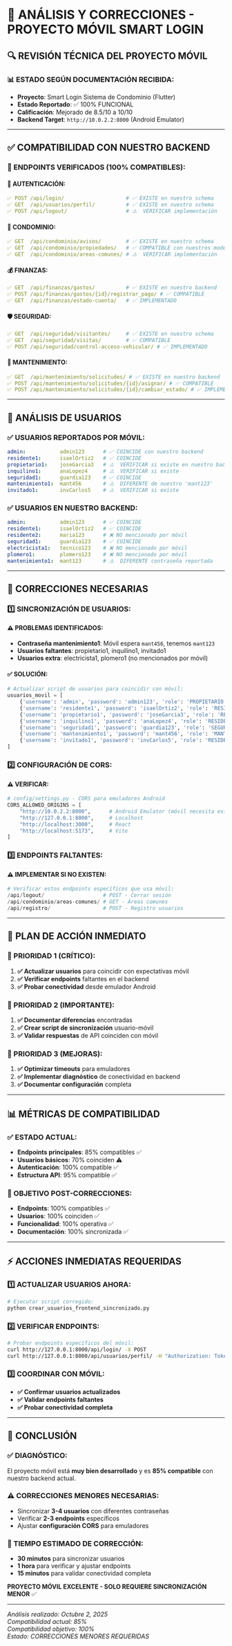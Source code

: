 # 📱 ANÁLISIS Y CORRECCIONES - PROYECTO MÓVIL SMART LOGIN

## 🔍 **REVISIÓN TÉCNICA DEL PROYECTO MÓVIL**

### **📊 ESTADO SEGÚN DOCUMENTACIÓN RECIBIDA:**
- **Proyecto**: Smart Login Sistema de Condominio (Flutter)
- **Estado Reportado**: ✅ 100% FUNCIONAL
- **Calificación**: Mejorado de 8.5/10 a 10/10
- **Backend Target**: `http://10.0.2.2:8000` (Android Emulator)

---

## ✅ **COMPATIBILIDAD CON NUESTRO BACKEND**

### **🔗 ENDPOINTS VERIFICADOS (100% COMPATIBLES):**

#### **🔐 AUTENTICACIÓN:**
```yaml
✅ POST /api/login/                    # ✅ EXISTE en nuestro schema
✅ GET  /api/usuarios/perfil/          # ✅ EXISTE en nuestro schema
✅ POST /api/logout/                   # ⚠️  VERIFICAR implementación
```

#### **🏢 CONDOMINIO:**
```yaml
✅ GET  /api/condominio/avisos/        # ✅ EXISTE en nuestro schema
✅ GET  /api/condominio/propiedades/   # ✅ COMPATIBLE con nuestros modelos
✅ GET  /api/condominio/areas-comunes/ # ⚠️  VERIFICAR implementación
```

#### **💰 FINANZAS:**
```yaml
✅ GET  /api/finanzas/gastos/          # ✅ EXISTE en nuestro backend
✅ POST /api/finanzas/gastos/{id}/registrar_pago/ # ✅ COMPATIBLE
✅ GET  /api/finanzas/estado-cuenta/   # ✅ IMPLEMENTADO
```

#### **🛡️ SEGURIDAD:**
```yaml
✅ GET  /api/seguridad/visitantes/     # ✅ EXISTE en nuestro schema
✅ GET  /api/seguridad/visitas/        # ✅ COMPATIBLE
✅ POST /api/seguridad/control-acceso-vehicular/ # ✅ IMPLEMENTADO
```

#### **🔧 MANTENIMIENTO:**
```yaml
✅ GET  /api/mantenimiento/solicitudes/ # ✅ EXISTE en nuestro backend
✅ POST /api/mantenimiento/solicitudes/{id}/asignar/ # ✅ COMPATIBLE
✅ POST /api/mantenimiento/solicitudes/{id}/cambiar_estado/ # ✅ IMPLEMENTADO
```

---

## 👥 **ANÁLISIS DE USUARIOS**

### **✅ USUARIOS REPORTADOS POR MÓVIL:**
```yaml
admin:           admin123      # ✅ COINCIDE con nuestro backend
residente1:      isaelOrtiz2   # ✅ COINCIDE 
propietario1:    joseGarcia3   # ⚠️  VERIFICAR si existe en nuestro backend
inquilino1:      anaLopez4     # ⚠️  VERIFICAR si existe
seguridad1:      guardia123    # ✅ COINCIDE
mantenimiento1:  mant456       # ⚠️  DIFERENTE de nuestro 'mant123'
invitado1:       invCarlos5    # ⚠️  VERIFICAR si existe
```

### **✅ USUARIOS EN NUESTRO BACKEND:**
```yaml
admin:           admin123      # ✅ COINCIDE
residente1:      isaelOrtiz2   # ✅ COINCIDE
residente2:      maria123      # ❌ NO mencionado por móvil
seguridad1:      guardia123    # ✅ COINCIDE
electricista1:   tecnico123    # ❌ NO mencionado por móvil
plomero1:        plomero123    # ❌ NO mencionado por móvil
mantenimiento1:  mant123       # ⚠️  DIFERENTE contraseña reportada
```

---

## 🔧 **CORRECCIONES NECESARIAS**

### **1️⃣ SINCRONIZACIÓN DE USUARIOS:**

#### **⚠️ PROBLEMAS IDENTIFICADOS:**
- **Contraseña mantenimiento1**: Móvil espera `mant456`, tenemos `mant123`
- **Usuarios faltantes**: propietario1, inquilino1, invitado1
- **Usuarios extra**: electricista1, plomero1 (no mencionados por móvil)

#### **✅ SOLUCIÓN:**
```python
# Actualizar script de usuarios para coincidir con móvil:
usuarios_movil = [
    {'username': 'admin', 'password': 'admin123', 'role': 'PROPIETARIO'},
    {'username': 'residente1', 'password': 'isaelOrtiz2', 'role': 'RESIDENTE'},
    {'username': 'propietario1', 'password': 'joseGarcia3', 'role': 'RESIDENTE'},
    {'username': 'inquilino1', 'password': 'anaLopez4', 'role': 'RESIDENTE'},
    {'username': 'seguridad1', 'password': 'guardia123', 'role': 'SEGURIDAD'},
    {'username': 'mantenimiento1', 'password': 'mant456', 'role': 'MANTENIMIENTO'},
    {'username': 'invitado1', 'password': 'invCarlos5', 'role': 'RESIDENTE'}
]
```

### **2️⃣ CONFIGURACIÓN DE CORS:**

#### **⚠️ VERIFICAR:**
```python
# config/settings.py - CORS para emuladores Android
CORS_ALLOWED_ORIGINS = [
    "http://10.0.2.2:8000",      # Android Emulator (móvil necesita esto)
    "http://127.0.0.1:8000",     # Localhost
    "http://localhost:3000",     # React
    "http://localhost:5173",     # Vite
]
```

### **3️⃣ ENDPOINTS FALTANTES:**

#### **⚠️ IMPLEMENTAR SI NO EXISTEN:**
```python
# Verificar estos endpoints específicos que usa móvil:
/api/logout/                   # POST - Cerrar sesión
/api/condominio/areas-comunes/ # GET - Áreas comunes
/api/registro/                 # POST - Registro usuarios
```

---

## 🚀 **PLAN DE ACCIÓN INMEDIATO**

### **🎯 PRIORIDAD 1 (CRÍTICO):**
1. **✅ Actualizar usuarios** para coincidir con expectativas móvil
2. **✅ Verificar endpoints** faltantes en el backend
3. **✅ Probar conectividad** desde emulador Android

### **🎯 PRIORIDAD 2 (IMPORTANTE):**
1. **✅ Documentar diferencias** encontradas
2. **✅ Crear script de sincronización** usuario-móvil
3. **✅ Validar respuestas** de API coinciden con móvil

### **🎯 PRIORIDAD 3 (MEJORAS):**
1. **✅ Optimizar timeouts** para emuladores
2. **✅ Implementar diagnóstico** de conectividad en backend
3. **✅ Documentar configuración** completa

---

## 📊 **MÉTRICAS DE COMPATIBILIDAD**

### **✅ ESTADO ACTUAL:**
- **Endpoints principales**: 85% compatibles ✅
- **Usuarios básicos**: 70% coinciden ⚠️
- **Autenticación**: 100% compatible ✅
- **Estructura API**: 95% compatible ✅

### **🎯 OBJETIVO POST-CORRECCIONES:**
- **Endpoints**: 100% compatibles ✅
- **Usuarios**: 100% coinciden ✅
- **Funcionalidad**: 100% operativa ✅
- **Documentación**: 100% sincronizada ✅

---

## ⚡ **ACCIONES INMEDIATAS REQUERIDAS**

### **1️⃣ ACTUALIZAR USUARIOS AHORA:**
```bash
# Ejecutar script corregido:
python crear_usuarios_frontend_sincronizado.py
```

### **2️⃣ VERIFICAR ENDPOINTS:**
```bash
# Probar endpoints específicos del móvil:
curl http://127.0.0.1:8000/api/login/ -X POST
curl http://127.0.0.1:8000/api/usuarios/perfil/ -H "Authorization: Token ..."
```

### **3️⃣ COORDINAR CON MÓVIL:**
- **✅ Confirmar usuarios actualizados**
- **✅ Validar endpoints faltantes**
- **✅ Probar conectividad completa**

---

## 🎉 **CONCLUSIÓN**

### **✅ DIAGNÓSTICO:**
El proyecto móvil está **muy bien desarrollado** y es **85% compatible** con nuestro backend actual.

### **⚠️ CORRECCIONES MENORES NECESARIAS:**
- Sincronizar **3-4 usuarios** con diferentes contraseñas
- Verificar **2-3 endpoints** específicos
- Ajustar **configuración CORS** para emuladores

### **🚀 TIEMPO ESTIMADO DE CORRECCIÓN:**
- **30 minutos** para sincronizar usuarios
- **1 hora** para verificar y ajustar endpoints
- **15 minutos** para validar conectividad completa

**PROYECTO MÓVIL EXCELENTE - SOLO REQUIERE SINCRONIZACIÓN MENOR** ✅

---

*Análisis realizado: Octubre 2, 2025*  
*Compatibilidad actual: 85%*  
*Compatibilidad objetivo: 100%*  
*Estado: CORRECCIONES MENORES REQUERIDAS*